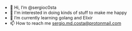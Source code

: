- 👋 Hi, I’m @sergioc0sta
- 👀 I'm interested in doing kinds of stuff to make me happy
- 🌱 I’m currently learning golang and Elixir
- 📫 How to reach me sergio.md.costa@protonmail.com

<!---
sergioc0sta/sergioc0sta is a ✨ special ✨ repository because its `README.md` (this file) appears on your GitHub profile.
You can click the Preview link to take a look at your changes.
--->
